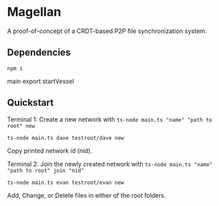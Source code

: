 # Magellan

A proof-of-concept of a CRDT-based P2P file synchronization system.

## Dependencies

```
npm i
```

main export startVessel

## Quickstart

Terminal 1: Create a new network with `ts-node main.ts "name" "path to root" new`

```
ts-node main.ts dave testroot/dave new
```

Copy printed network id (nid).

Terminal 2: Join the newly created network with `ts-node main.ts "name" "path to root" join "nid"`

```
ts-node main.ts evan testroot/evan new
```

Add, Change, or Delete files in either of the root folders.
